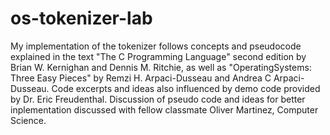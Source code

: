 # os-tokenizer-lab

My implementation of the tokenizer follows concepts and pseudocode explained in the text
"The C Programming Language" second edition by Brian W. Kernighan and Dennis M. Ritchie,
as well as "OperatingSystems: Three Easy Pieces" by Remzi H. Arpaci-Dusseau and
Andrea C Arpaci-Dusseau. Code excerpts and ideas also influenced by demo code 
provided by Dr. Eric Freudenthal. Discussion of pseudo code and ideas for better 
inplementation discussed with fellow classmate Oliver Martinez, Computer Science.
